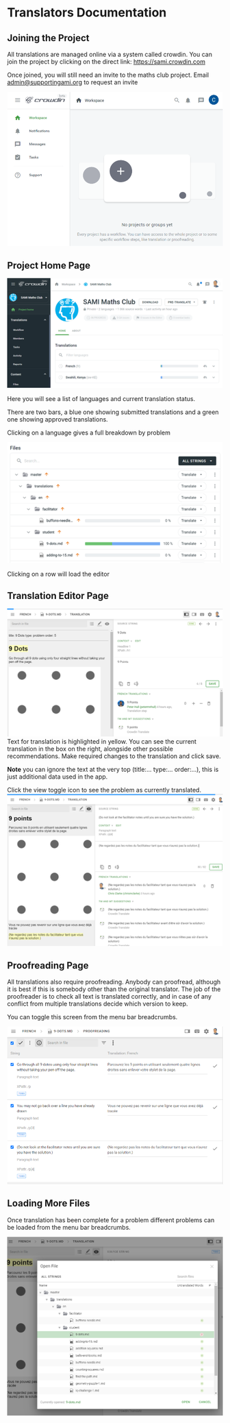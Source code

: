 # Translators Documentation

## Joining the Project

All translations are managed online via a system called crowdin. You can join the project by clicking on the direct link: https://sami.crowdin.com

Once joined, you will still need an invite to the maths club project. Email [admin@supportingami.org](mailto:admin@supportingami.org?subject=SAMI%20Maths%20Club%20Translations) to request an invite

![](./images/crowdin-new.png)

## Project Home Page

![](./images/translators-1.png)

Here you will see a list of languages and current translation status.

There are two bars, a blue one showing submitted translations and a green one showing approved translations.

Clicking on a language gives a full breakdown by problem

![](./images/translators-2.png)

Clicking on a row will load the editor

## Translation Editor Page

![](./images/translators-3.png)
Text for translation is highlighted in yellow. You can see the current translation in the box on the right, alongside other possible recommendations. Make required changes to the translation and click save.

**Note** you can ignore the text at the very top (title:... type:... order:...), this is just additional data used in the app.

Click the view toggle icon to see the problem as currently translated.
![](./images/translators-4.png)

## Proofreading Page

All translations also require proofreading. Anybody can proofread, although it is best if this is somebody other than the original translator. The job of the proofreader is to check all text is translated correctly, and in case of any conflict from multiple translations decide which version to keep.

You can toggle this screen from the menu bar breadcrumbs.

![](./images/translators-5.png)

## Loading More Files

Once translation has been complete for a problem different problems can be loaded from the menu bar breadcrumbs.

![](./images/translators-6.png)
